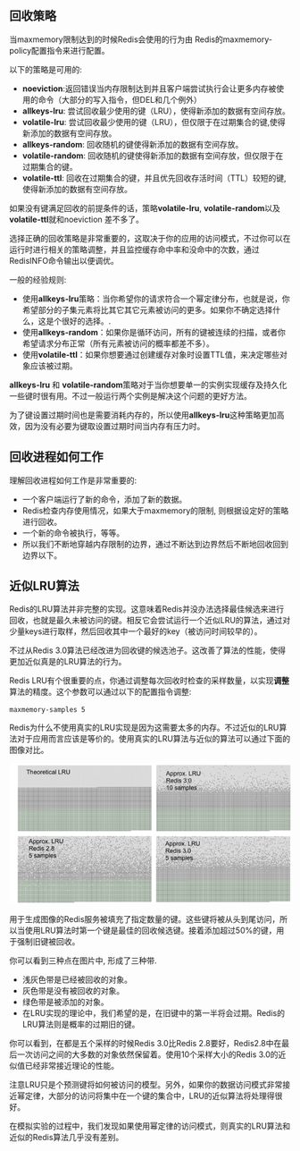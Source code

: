 ## 回收策略

当maxmemory限制达到的时候Redis会使用的行为由 Redis的maxmemory-policy配置指令来进行配置。

以下的策略是可用的:

- **noeviction**:返回错误当内存限制达到并且客户端尝试执行会让更多内存被使用的命令（大部分的写入指令，但DEL和几个例外）
- **allkeys-lru**: 尝试回收最少使用的键（LRU），使得新添加的数据有空间存放。
- **volatile-lru**: 尝试回收最少使用的键（LRU），但仅限于在过期集合的键,使得新添加的数据有空间存放。
- **allkeys-random**: 回收随机的键使得新添加的数据有空间存放。
- **volatile-random**: 回收随机的键使得新添加的数据有空间存放，但仅限于在过期集合的键。
- **volatile-ttl**: 回收在过期集合的键，并且优先回收存活时间（TTL）较短的键,使得新添加的数据有空间存放。

如果没有键满足回收的前提条件的话，策略**volatile-lru**, **volatile-random**以及**volatile-ttl**就和noeviction 差不多了。

选择正确的回收策略是非常重要的，这取决于你的应用的访问模式，不过你可以在运行时进行相关的策略调整，并且监控缓存命中率和没命中的次数，通过RedisINFO命令输出以便调优。

一般的经验规则:

- 使用**allkeys-lru**策略：当你希望你的请求符合一个幂定律分布，也就是说，你希望部分的子集元素将比其它其它元素被访问的更多。如果你不确定选择什么，这是个很好的选择。.
- 使用**allkeys-random**：如果你是循环访问，所有的键被连续的扫描，或者你希望请求分布正常（所有元素被访问的概率都差不多）。
- 使用**volatile-ttl**：如果你想要通过创建缓存对象时设置TTL值，来决定哪些对象应该被过期。

**allkeys-lru** 和 **volatile-random**策略对于当你想要单一的实例实现缓存及持久化一些键时很有用。不过一般运行两个实例是解决这个问题的更好方法。

为了键设置过期时间也是需要消耗内存的，所以使用**allkeys-lru**这种策略更加高效，因为没有必要为键取设置过期时间当内存有压力时。



## 回收进程如何工作

理解回收进程如何工作是非常重要的:

- 一个客户端运行了新的命令，添加了新的数据。
- Redis检查内存使用情况，如果大于maxmemory的限制, 则根据设定好的策略进行回收。
- 一个新的命令被执行，等等。
- 所以我们不断地穿越内存限制的边界，通过不断达到边界然后不断地回收回到边界以下。



## 近似LRU算法

Redis的LRU算法并非完整的实现。这意味着Redis并没办法选择最佳候选来进行回收，也就是最久未被访问的键。相反它会尝试运行一个近似LRU的算法，通过对少量keys进行取样，然后回收其中一个最好的key（被访问时间较早的）。

不过从Redis 3.0算法已经改进为回收键的候选池子。这改善了算法的性能，使得更加近似真是的LRU算法的行为。

Redis LRU有个很重要的点，你通过调整每次回收时检查的采样数量，以实现**调整**算法的精度。这个参数可以通过以下的配置指令调整:

```
maxmemory-samples 5
```

Redis为什么不使用真实的LRU实现是因为这需要太多的内存。不过近似的LRU算法对于应用而言应该是等价的。使用真实的LRU算法与近似的算法可以通过下面的图像对比。

![Untitled](../图片/Untitled.png)

用于生成图像的Redis服务被填充了指定数量的键。这些键将被从头到尾访问，所以当使用LRU算法时第一个键是最佳的回收候选键。接着添加超过50%的键，用于强制旧键被回收。

你可以看到三种点在图片中, 形成了三种带.

- 浅灰色带是已经被回收的对象。
- 灰色带是没有被回收的对象。
- 绿色带是被添加的对象。
- 在LRU实现的理论中，我们希望的是，在旧键中的第一半将会过期。Redis的LRU算法则是概率的过期旧的键。

你可以看到，在都是五个采样的时候Redis 3.0比Redis 2.8要好，Redis2.8中在最后一次访问之间的大多数的对象依然保留着。使用10个采样大小的Redis 3.0的近似值已经非常接近理论的性能。

注意LRU只是个预测键将如何被访问的模型。另外，如果你的数据访问模式非常接近幂定律，大部分的访问将集中在一个键的集合中，LRU的近似算法将处理得很好。

在模拟实验的过程中，我们发现如果使用幂定律的访问模式，则真实的LRU算法和近似的Redis算法几乎没有差别。

